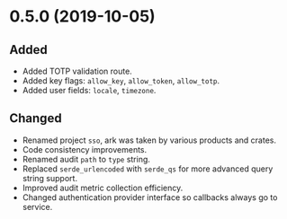 # 0.5.0 (2019-10-05)

## Added

- Added TOTP validation route.
- Added key flags: `allow_key`, `allow_token`, `allow_totp`.
- Added user fields: `locale`, `timezone`.

## Changed

- Renamed project `sso`, ark was taken by various products and crates.
- Code consistency improvements.
- Renamed audit `path` to `type` string.
- Replaced `serde_urlencoded` with `serde_qs` for more advanced query string support.
- Improved audit metric collection efficiency.
- Changed authentication provider interface so callbacks always go to service.
